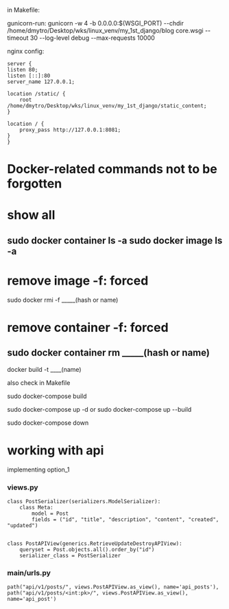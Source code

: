 in Makefile:

gunicorn-run:
	gunicorn -w 4 -b 0.0.0.0:$(WSGI_PORT) --chdir /home/dmytro/Desktop/wks/linux_venv/my_1st_django/blog core.wsgi --timeout 30 --log-level debug --max-requests 10000


nginx config:
    
    server {
    listen 80;
    listen [::]:80
    server_name 127.0.0.1;
    
    location /static/ {
        root /home/dmytro/Desktop/wks/linux_venv/my_1st_django/static_content;
    }

    location / {
        proxy_pass http://127.0.0.1:8081;
    }
	}


# Docker-related commands not to be forgotten

# show all
sudo docker container ls -a
sudo docker image ls -a
--------------------------------------------------
# remove image  -f: forced
sudo docker rmi -f _____(hash or name)

# remove container  -f: forced
sudo docker container rm _____(hash or name)
--------------------------------------------------
docker build -t ____(name)

also check in Makefile


sudo docker-compose build

sudo docker-compose up -d
or
sudo docker-compose up --build

sudo docker-compose down



# working with api 

implementing option_1

### views.py

	class PostSerializer(serializers.ModelSerializer):
		class Meta:
			model = Post
			fields = ("id", "title", "description", "content", "created", "updated")
	
	
	class PostAPIView(generics.RetrieveUpdateDestroyAPIView):
		queryset = Post.objects.all().order_by("id")
		serializer_class = PostSerializer

### main/urls.py

	path("api/v1/posts/", views.PostAPIView.as_view(), name='api_posts'),
    path("api/v1/posts/<int:pk>/", views.PostAPIView.as_view(), name='api_post')

